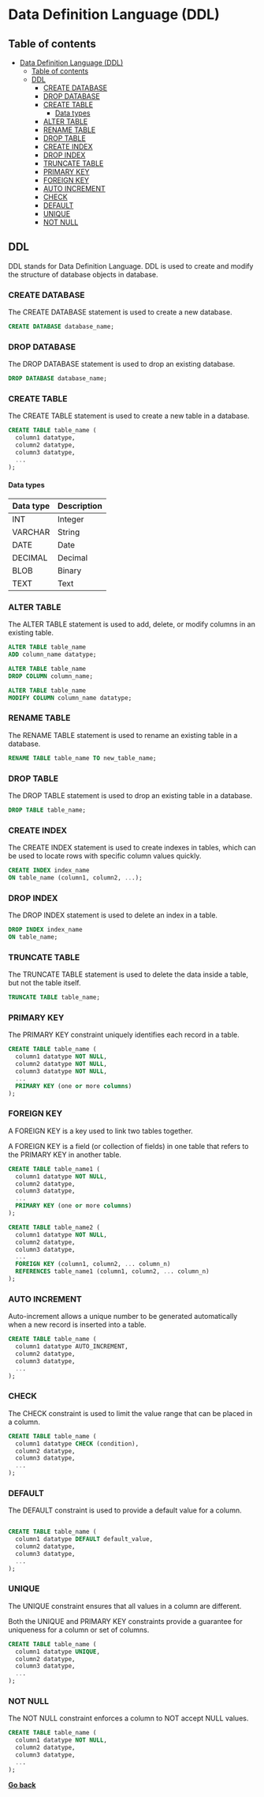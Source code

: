 # Data Definition Language (DDL)

## Table of contents

- [Data Definition Language (DDL)](#data-definition-language-ddl)
  - [Table of contents](#table-of-contents)
  - [DDL](#ddl)
    - [CREATE DATABASE](#create-database)
    - [DROP DATABASE](#drop-database)
    - [CREATE TABLE](#create-table)
      - [Data types](#data-types)
    - [ALTER TABLE](#alter-table)
    - [RENAME TABLE](#rename-table)
    - [DROP TABLE](#drop-table)
    - [CREATE INDEX](#create-index)
    - [DROP INDEX](#drop-index)
    - [TRUNCATE TABLE](#truncate-table)
    - [PRIMARY KEY](#primary-key)
    - [FOREIGN KEY](#foreign-key)
    - [AUTO INCREMENT](#auto-increment)
    - [CHECK](#check)
    - [DEFAULT](#default)
    - [UNIQUE](#unique)
    - [NOT NULL](#not-null)

## DDL

DDL stands for Data Definition Language. DDL is used to create and modify the structure of database objects in database.

### CREATE DATABASE

The CREATE DATABASE statement is used to create a new database.

```sql
CREATE DATABASE database_name;
```

### DROP DATABASE

The DROP DATABASE statement is used to drop an existing database.

```sql
DROP DATABASE database_name;
```

### CREATE TABLE

The CREATE TABLE statement is used to create a new table in a database.

```sql
CREATE TABLE table_name (
  column1 datatype,
  column2 datatype,
  column3 datatype,
  ...
);
```

#### Data types

| Data type | Description |
| --------- | ----------- |
| INT       | Integer     |
| VARCHAR   | String      |
| DATE      | Date        |
| DECIMAL   | Decimal     |
| BLOB      | Binary      |
| TEXT      | Text        |

### ALTER TABLE

The ALTER TABLE statement is used to add, delete, or modify columns in an existing table.

```sql
ALTER TABLE table_name
ADD column_name datatype;

ALTER TABLE table_name
DROP COLUMN column_name;

ALTER TABLE table_name
MODIFY COLUMN column_name datatype;
```

### RENAME TABLE

The RENAME TABLE statement is used to rename an existing table in a database.

```sql
RENAME TABLE table_name TO new_table_name;
```

### DROP TABLE

The DROP TABLE statement is used to drop an existing table in a database.

```sql
DROP TABLE table_name;
```

### CREATE INDEX

The CREATE INDEX statement is used to create indexes in tables, which can be used to locate rows with specific column values quickly.

```sql
CREATE INDEX index_name
ON table_name (column1, column2, ...);
```

### DROP INDEX

The DROP INDEX statement is used to delete an index in a table.

```sql
DROP INDEX index_name
ON table_name;
```

### TRUNCATE TABLE

The TRUNCATE TABLE statement is used to delete the data inside a table, but not the table itself.

```sql
TRUNCATE TABLE table_name;
```

### PRIMARY KEY

The PRIMARY KEY constraint uniquely identifies each record in a table.

```sql
CREATE TABLE table_name (
  column1 datatype NOT NULL,
  column2 datatype NOT NULL,
  column3 datatype NOT NULL,
  ...
  PRIMARY KEY (one or more columns)
);
```

### FOREIGN KEY

A FOREIGN KEY is a key used to link two tables together.

A FOREIGN KEY is a field (or collection of fields) in one table that refers to the PRIMARY KEY in another table.

```sql
CREATE TABLE table_name1 (
  column1 datatype NOT NULL,
  column2 datatype,
  column3 datatype,
  ...
  PRIMARY KEY (one or more columns)
);

CREATE TABLE table_name2 (
  column1 datatype NOT NULL,
  column2 datatype,
  column3 datatype,
  ...
  FOREIGN KEY (column1, column2, ... column_n)
  REFERENCES table_name1 (column1, column2, ... column_n)
);
```

### AUTO INCREMENT

Auto-increment allows a unique number to be generated automatically when a new record is inserted into a table.

```sql
CREATE TABLE table_name (
  column1 datatype AUTO_INCREMENT,
  column2 datatype,
  column3 datatype,
  ...
);
```

### CHECK

The CHECK constraint is used to limit the value range that can be placed in a column.

```sql
CREATE TABLE table_name (
  column1 datatype CHECK (condition),
  column2 datatype,
  column3 datatype,
  ...
);
```

### DEFAULT

The DEFAULT constraint is used to provide a default value for a column.

```sql

CREATE TABLE table_name (
  column1 datatype DEFAULT default_value,
  column2 datatype,
  column3 datatype,
  ...
);
```

### UNIQUE

The UNIQUE constraint ensures that all values in a column are different.

Both the UNIQUE and PRIMARY KEY constraints provide a guarantee for uniqueness for a column or set of columns.

```sql
CREATE TABLE table_name (
  column1 datatype UNIQUE,
  column2 datatype,
  column3 datatype,
  ...
);
```

### NOT NULL

The NOT NULL constraint enforces a column to NOT accept NULL values.

```sql
CREATE TABLE table_name (
  column1 datatype NOT NULL,
  column2 datatype,
  column3 datatype,
  ...
);
```

[**Go back**](README.md)
